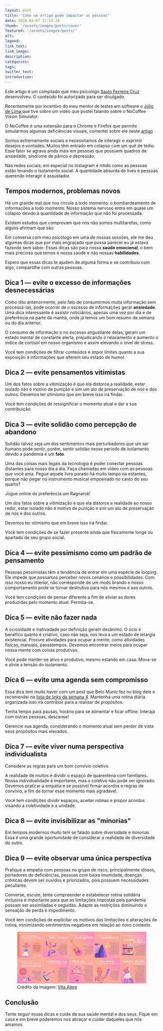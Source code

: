 ```yaml
---
layout: post
title: "Como um artigo pode impactar as pessoas"
date: 2020-04-07 11:15:24
thumb: '/assets/images/posts/cover'
featured: '/assets/images/posts/'
alt:
legend:
link_text:
link_image:
description:
categories:
tags:
twitter_text:
introduction:
---
```


<div class="alert alert-info" role="alert">
Este artigo é um compilado que meu psicológo <a href="https://www.linkedin.com/in/saulo-ferreira-cruz-602999ab/" rel="noreferrer noopener" target="_blank">Saulo Ferreira Cruz</a> desenvolveu. O conteúdo foi autorizado para ser divulgado.
</div>

Recentemente por incentivo do meu mentor de testes em software o [Júlio de Lima](),que tive sobre um vídeo que postei falando sobre o NoCoffee Vision Simulator.

O NoCoffee é uma extensão para o Chrome e Firefox que permite simularmos algumas deficiências visuais, comentei sobre ele neste [artigo](https://www.brunopulis.com/dicas/extens%C3%B5es-que-utilizo-no-meu-cotidiano/)

Somos extremamente sociais e necessitamos de interagir e exprimir desejos e vontades. Muitos têm entrado em colapso com um quê de tédio. Esse fator se agrava ainda mais em pessoas que possuem quadros de ansiedade, síndrome de pânico e depressão.

Nas redes sociais, em especial no Instagram é nítido como as pessoas estão levando o isolamento social. A quantidade absurda de lives e pessoas querendo interagir é assustador.

## Tempos modernos, problemas novos

Há um grande mal que nos circula a todo momento: o bombardeamento de informações a todo momento. Nosso sistema nervoso entra em quase um colapso devido à quantidade de informação que não foi processada.

Existem estudos que comprovam que nós não somos multitarefas, como alguns afirmam que são.

Em conversa com meu psicólogo em uma de nossas sessões, ele me deu algumas dicas que por mais engraçado que possa parecer eu já estava fazendo sem saber. Essas dicas são para nossa **saúde emocional**, o bem mais precioso que temos é nossa saúde e não nossas **habilidades**.

Espero que essas dicas te ajudem de alguma forma e se contribuiu com algo, compartilhe com outras pessoas. <span class="fa fa-heart" aria-hidden="true" style="color: #f00; font-weight: bold;"></span>

## Dica 1 — evite o excesso de informações desnecessárias

Como dito anteriormente, pelo fato de consumirmos muita informação sem processá-las, pode ocorrer de o excesso de informações gerar **ansiedade**. Uma dica interessante é assistir noticiários, apenas uma vez por dia e de preferência na parte da manhã, onde já temos um bom resumo da semana ou do dia anterior.

O consumo de informação e no excesso angustiante delas, geram um estado mental de constante alerta, prejudicando o relaxamento e aumento o índice de cortisol em nosso organismo e assim elevando o nível de stress.

<div class="alert alert-warning" role="alert">
Você tem condições de filtrar conteúdos e impor limites quanto a sua
exposição a informações que alterem seu estado de humor.
</div>

## Dica 2 — evite pensamentos vitimistas

Um dos fatos sobre a vitimização é que ela distorce a realidade, estar isolado não é motivo de punição e sim um ato de preservação de nós e dos outros. Devemos ter otimismo que em breve isso irá findar.

<div class="alert alert-warning" role="alert">
Você tem condições de ressignificar o momento atual e dar a sua
contribuição.
</div>

## Dica 3 — evite solidão como percepção de abandono

Solidão talvez seja um dos sentimentos mais perturbadores que um ser humano pode sentir, porém, sentir solidão nesse período de isolamento devido a pandemia é um **fato**.

Uma das coisas mais legais da tecnologia é poder conectar pessoas distantes para nosso dia a dia. Faça chamadas em vídeo com as pessoas que você ama. Pegue aquele livro parado há muito tempo na estantes, porque não pegar no instrumento musical empoeirado no canto do seu quarto?

Jogue online de preferência um Ragnarok!

Um dos fatos sobre a vitimização é que ela distorce a realidade ao nosso redor, estar isolado não é motivo de punição e sim um ato de preservação de nós e dos outros. 

Devemos ter otimismo que em breve isso irá findar.

<div class="alert alert-warning" role="alert">
Você tem condições de se fazer presente ainda que fisicamente longe ou
apartado de seu grupo social.
</div>

## Dica 4 — evite pessimismo como um padrão de pensamento

Pessoas pessimistas têm a tendência de entrar em uma espécie de looping. Ele impede que possamos perceber novos cenários e possibilidades. Com isso nosso eu interior, não corresponde de um modo brando e nosso comportamento pode se tornar destrutivo para nós mesmos e aos outros.

<div class="alert alert-warning" role="alert">
Você tem condições de pensar diferente a fim de aliviar as dores
produzidas pelo momento atual. Permita-se.
</div>

## Dica 5 — evite não fazer nada

A ociosidade e inativadade por definição geram desânimo. O ócio é benéfico quanto é criativo, caso não seja, nos leva a um estado de letargia existencial. Procure atividades para ocupar a mente, como atividades físicas, manuais, passatempos. Devemos encontrar meios para ocupar nossa mente com coisas produtivas.

<div class="alert alert-warning" role="alert">
Você pode manter-se ativo e produtivo, mesmo estando em casa. Mova-se
e alivie a tensão do isolamento.
</div>

## Dica 6 — evite uma agenda sem compromisso

Essa dica tem muito haver com um post que Beto Muniz fez no blog dele e recomendei na [lista de links da semana 4](https://betomuniz.com/blog/nao-desperdice-seu-tempo-organize-sua-agenda/). Mantenha uma rotina diária organizada isso irá contribuir para a realizar de propósitos.

Tenha tempo para pausas, horário para se alimentar e ficar offline. Interaja com outras pessoas, descanse! 

<div class="alert alert-warning" role="alert">
Gerencie sua agenda, considerando o momento atual sem perder de vista
seus propósitos mais elevados.
</div>

## Dica 7 — evite viver numa perspectiva individualista

Considere as regras para um bom convívio coletivo.

A realidade de muitos é dividir o espaço de quarentena com familiares. Nossa individualidade é importante, mas o coletivo não pode ser ignorado. Devemos praticar a empatia e se possível firmar acordos e regras de convívio, a fim de tornar esse momento mais agradável.

<div class="alert alert-warning" role="alert">
Você tem condições dividir espaços, aceitar rotinas e propor acordos
visando a coletividade e a unidade.
</div>

## Dica 8 — evite invisibilizar as "minorias"

Em tempos modernos muito tem se falado sobre diversidade e minorias. Essa é uma grande oportunidade de considerar a realidade de diversidade do outro.

## Dica 9 — evite observar uma única perspectiva

Pratique a empatia com pessoas no grupo de risco, principalmente idosos, portadores de deficiências, pessoas com baixa imunidade, doenças crônicas devem ser ouvidos e priorizados, pois possuem necessidades peculiares.

Converse, escute, tente compreender e estabelecer rotina solidária inclusiva é importante para que as limitações impostas pela pandemia possam ser assimiladas e seguidas. Adapte as restrições diminuindo a sensação de perda e impedimento.

<div class="alert alert-warning" role="alert">
Você tem condições de explicitar os motivos das limitações e alterações de
rotina, minimizando sentimentos negativos em relação ao novo contexto.
</div>

<figure class="blog-banner">
  <img class="img-fluid" src="/assets/images/posts/saude-mental.png" alt="Infográfico demonstrando como proteger sua saúde mental">
  <figcaption class="mt-2 text-center image-caption">
    Crédito da imagem: <a href="https://vitaalere.com.br/fique-saudavel-em-casa/#tab-id-1" target="_blank">Vita Alere</a>
  </figcaption>
</figure>

## Conclusão

Tente seguir essas dicas e cuide da sua saúde mental e dos seus. Fique em casa e em breve poderemos nos abraçar e cuidar daqueles que nós amamos.
